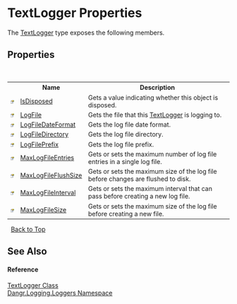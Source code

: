 # TextLogger Properties
 

The <a href="T_Dangr_Logging_Loggers_TextLogger">TextLogger</a> type exposes the following members.


## Properties
&nbsp;<table><tr><th></th><th>Name</th><th>Description</th></tr><tr><td>![Public property](media/pubproperty.gif "Public property")</td><td><a href="P_Dangr_Logging_Loggers_TextLogger_IsDisposed">IsDisposed</a></td><td>
Gets a value indicating whether this object is disposed.</td></tr><tr><td>![Public property](media/pubproperty.gif "Public property")</td><td><a href="P_Dangr_Logging_Loggers_TextLogger_LogFile">LogFile</a></td><td>
Gets the file that this <a href="T_Dangr_Logging_Loggers_TextLogger">TextLogger</a> is logging to.</td></tr><tr><td>![Public property](media/pubproperty.gif "Public property")</td><td><a href="P_Dangr_Logging_Loggers_TextLogger_LogFileDateFormat">LogFileDateFormat</a></td><td>
Gets the log file date format.</td></tr><tr><td>![Public property](media/pubproperty.gif "Public property")</td><td><a href="P_Dangr_Logging_Loggers_TextLogger_LogFileDirectory">LogFileDirectory</a></td><td>
Gets the log file directory.</td></tr><tr><td>![Public property](media/pubproperty.gif "Public property")</td><td><a href="P_Dangr_Logging_Loggers_TextLogger_LogFilePrefix">LogFilePrefix</a></td><td>
Gets the log file prefix.</td></tr><tr><td>![Public property](media/pubproperty.gif "Public property")</td><td><a href="P_Dangr_Logging_Loggers_TextLogger_MaxLogFileEntries">MaxLogFileEntries</a></td><td>
Gets or sets the maximum number of log file entries in a single log file.</td></tr><tr><td>![Public property](media/pubproperty.gif "Public property")</td><td><a href="P_Dangr_Logging_Loggers_TextLogger_MaxLogFileFlushSize">MaxLogFileFlushSize</a></td><td>
Gets or sets the maximum size of the log file before changes are flushed to disk.</td></tr><tr><td>![Public property](media/pubproperty.gif "Public property")</td><td><a href="P_Dangr_Logging_Loggers_TextLogger_MaxLogFileInterval">MaxLogFileInterval</a></td><td>
Gets or sets the maximum interval that can pass before creating a new log file.</td></tr><tr><td>![Public property](media/pubproperty.gif "Public property")</td><td><a href="P_Dangr_Logging_Loggers_TextLogger_MaxLogFileSize">MaxLogFileSize</a></td><td>
Gets or sets the maximum size of the log file before creating a new file.</td></tr></table>&nbsp;
<a href="#textlogger-properties">Back to Top</a>

## See Also


#### Reference
<a href="T_Dangr_Logging_Loggers_TextLogger">TextLogger Class</a><br /><a href="N_Dangr_Logging_Loggers">Dangr.Logging.Loggers Namespace</a><br />